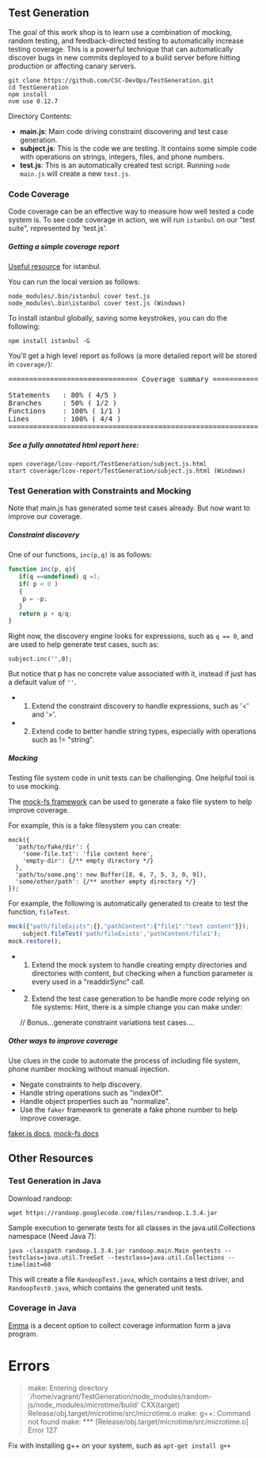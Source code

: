 ## Test Generation

The goal of this work shop is to learn use a combination of mocking, random testing, and feedback-directed testing to automatically increase testing coverage. This is a powerful technique that can automatically discover bugs in new commits deployed to a build server before hitting production or affecting canary servers.

    git clone https://github.com/CSC-DevOps/TestGeneration.git
    cd TestGeneration
    npm install
    nvm use 0.12.7
    

Directory Contents:

* **main.js**: Main code driving constraint discovering and test case generation.
* **subject.js**: This is the code we are testing. It contains some simple code with operations on strings, integers, files, and phone numbers.
* **test.js**: This is an automatically created test script. Running `node main.js` will create a new `test.js`.

### Code Coverage

Code coverage can be an effective way to measure how well tested a code system is. To see code coverage in action, we will run `istanbul` on our "test suite", represented by 'test.js'.

##### Getting a simple coverage report

[Useful resource](http://ariya.ofilabs.com/2012/12/javascript-code-coverage-with-istanbul.html) for istanbul.

You can run the local version as follows:

    node_modules/.bin/istanbul cover test.js
    node_modules\.bin\istanbul cover test.js (Windows)

To install istanbul globally, saving some keystrokes, you can do the following:

    npm install istanbul -G

You'll get a high level report as follows (a more detailed report will be stored in `coverage/`):
<pre>
=============================== Coverage summary ===============================

Statements   : 80% ( 4/5 )
Branches     : 50% ( 1/2 )
Functions    : 100% ( 1/1 )
Lines        : 100% ( 4/4 )
================================================================================
</pre>

##### See a fully annotated html report here:
    
    open coverage/lcov-report/TestGeneration/subject.js.html
    start coverage/lcov-report/TestGeneration/subject.js.html (Windows)

### Test Generation with Constraints and Mocking

Note that main.js has generated some test cases already. But now want to improve our coverage.

##### Constraint discovery

One of our functions, `inc(p,q)` is as follows:

```javascript
function inc(p, q){
   if(q ==undefined) q =1;
   if( p < 0 )
   {
   	p = -p;
   }
   return p + q/q;
}
```

Right now, the discovery engine looks for expressions, such as `q == 0`, and are used to help generate test cases, such as:

    subject.inc('',0);

But notice that p has no concrete value associated with it, instead if just has a default value of `''`.

* 1) Extend the constraint discovery to handle expressions, such as '<' and '>'.
* 2) Extend code to better handle string types, especially with operations such as != "string".

##### Mocking

Testing file system code in unit tests can be challenging. One helpful tool is to use mocking.

The [mock-fs framework](https://github.com/tschaub/mock-fs) can be used to generate a fake file system to help improve coverage.

For example, this is a fake filesystem you can create:

```
mock({
  'path/to/fake/dir': {
    'some-file.txt': 'file content here',
    'empty-dir': {/** empty directory */}
  },
  'path/to/some.png': new Buffer([8, 6, 7, 5, 3, 0, 9]),
  'some/other/path': {/** another empty directory */}
});
```

For example, the following is automatically generated to create to test the function, `fileTest`.

```Javascript
mock({"path/fileExists":{},"pathContent":{"file1":"text content"}});
	subject.fileTest('path/fileExists','pathContent/file1');
mock.restore();
```

* 1) Extend the mock system to handle creating empty directories and directories with content, but checking when a function parameter is every used in a "readdirSync" call.
* 2) Extend the test case generation to be handle more code relying on file systems: Hint, there is a simple change you can make under:

    // Bonus...generate constraint variations test cases....



##### Other ways to improve coverage

Use clues in the code to automate the process of including file system, phone number mocking without manual injection.

* Negate constraints to help discovery.
* Handle string operations such as "indexOf".
* Handle object properties such as "normalize".
* Use the `faker` framework to generate a fake phone number to help improve coverage.

[faker.js docs](https://github.com/Marak/faker.js), [mock-fs docs](https://www.npmjs.com/package/mock-fs)


## Other Resources

### Test Generation in Java

Download randoop:

    wget https://randoop.googlecode.com/files/randoop.1.3.4.jar

Sample execution to generate tests for all classes in the java.util.Collections namespace (Need Java 7):

    java -classpath randoop.1.3.4.jar randoop.main.Main gentests --testclass=java.util.TreeSet --testclass=java.util.Collections --timelimit=60

This will create a file `RandoopTest.java`, which contains a test driver, and `RandoopTest0.java`, which contains the generated unit tests.

### Coverage in Java

[Emma](http://emma.sourceforge.net/intro.html) is a decent option to collect coverage information form a java program.


# Errors

> make: Entering directory `/home/vagrant/TestGeneration/node_modules/random-js/node_modules/microtime/build'
  CXX(target) Release/obj.target/microtime/src/microtime.o
make: g++: Command not found
make: *** [Release/obj.target/microtime/src/microtime.o] Error 127

Fix with installing g++ on your system, such as `apt-get install g++`
